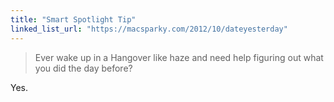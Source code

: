 ```yaml
---
title: "Smart Spotlight Tip"
linked_list_url: "https://macsparky.com/2012/10/dateyesterday"
---
```

<blockquote><p>
  Ever wake up in a Hangover like haze and need help figuring out what you did the day before?
</p></blockquote>
<p>Yes.</p>
